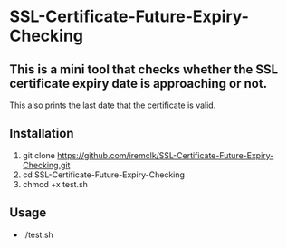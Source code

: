 # SSL-Certificate-Future-Expiry-Checking

## This is a mini tool that checks whether the SSL certificate expiry date is approaching or not. 

This also prints the last date that the certificate is valid.

## Installation

1. git clone https://github.com/iremclk/SSL-Certificate-Future-Expiry-Checking.git
2. cd SSL-Certificate-Future-Expiry-Checking
3. chmod +x test.sh

## Usage

- ./test.sh
